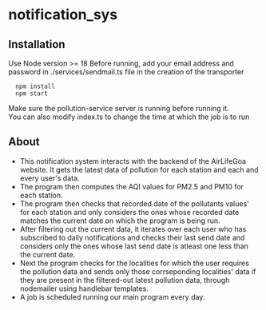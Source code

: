 # notification_sys

## Installation

Use Node version >= 18
Before running, add your email address and password in ./services/sendmail.ts file in the creation of the transporter
```
  npm install
  npm start
```

Make sure the pollution-service server is running before running it.<br/>
You can also modify index.ts to change the time at which the job is to run


## About

* This notification system interacts with the backend of the AirLifeGoa website. It gets the latest data of pollution for each station and each and every user's data. 
* The program then computes the AQI values for PM2.5 and PM10 for each station. 
* The program then checks that recorded date of the pollutants values' for each station and only considers the ones whose recorded date matches the current date on which the program is being run.
* After filtering out the current data, it iterates over each user who has subscribed to daily notifications and checks their last send date and considers only the ones whose last send date is atleast one less than the current date.
* Next the program checks for the localities for which the user requires the pollution data and sends only those corrseponding localities' data if they are present in the filtered-out latest pollution data, through nodemailer using handlebar templates.
* A job is scheduled running our main program every day.
